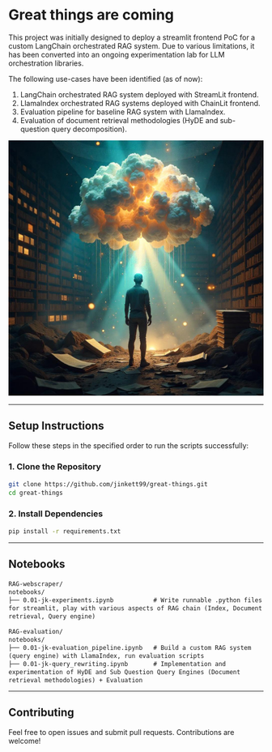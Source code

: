 # Great things are coming
This project was initially designed to deploy a streamlit frontend PoC for a custom LangChain orchestrated RAG system. Due to various limitations, it has been converted into an ongoing experimentation lab for LLM orchestration libraries.

The following use-cases have been identified (as of now): 
1. LangChain orchestrated RAG system deployed with StreamLit frontend.  
2. LlamaIndex orchestrated RAG systems deployed with ChainLit frontend.
3. Evaluation pipeline for baseline RAG system with LlamaIndex.
4. Evaluation of document retrieval methodologies (HyDE and sub-question query decomposition).

![Image](images/rag_abstraction.png)

---

## **Setup Instructions**  

Follow these steps in the specified order to run the scripts successfully:

### **1. Clone the Repository**  
```bash
git clone https://github.com/jinkett99/great-things.git
cd great-things
```

### **2. Install Dependencies**  
```bash
pip install -r requirements.txt
```

---

## **Notebooks**
```
RAG-webscraper/
notebooks/
├── 0.01-jk-experiments.ipynb           # Write runnable .python files for streamlit, play with various aspects of RAG chain (Index, Document retrieval, Query engine)
```

```
RAG-evaluation/
notebooks/
├── 0.01-jk-evaluation_pipeline.ipynb   # Build a custom RAG system (query engine) with LlamaIndex, run evaluation scripts
├── 0.01-jk-query_rewriting.ipynb       # Implementation and experimentation of HyDE and Sub Question Query Engines (Document retrieval methodologies) + Evaluation
```

---

## **Contributing**  
Feel free to open issues and submit pull requests. Contributions are welcome!
